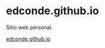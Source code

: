 # edconde.github.io
Sitio web personal.

<a href="https://edconde.github.io" target="_blank">edconde.github.io</a>
